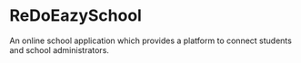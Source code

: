 # ReDoEazySchool
An online school application which provides a platform to connect students and school administrators.
